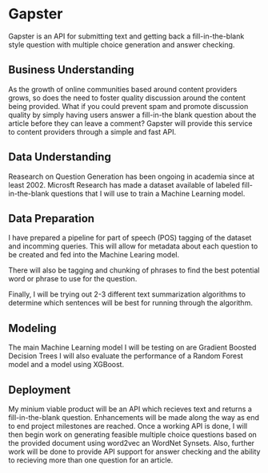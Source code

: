 # Gapster
Gapster is an API for submitting text and getting back a fill-in-the-blank style question with multiple choice generation and answer checking.

## Business Understanding
As the growth of online communities based around content providers grows, so does the need to foster quality discussion around the content being provided. What if you could prevent spam and promote discussion quality by simply having users answer a fill-in-the blank question about the article before they can leave a comment? Gapster will provide this service to content providers through a simple and fast API.

## Data Understanding
Reasearch on Question Generation has been ongoing in academia since at least 2002. Microsft Research has made a dataset available of labeled fill-in-the-blank questions that I will use to train a Machine Learning model.

## Data Preparation
I have prepared a pipeline for part of speech (POS) tagging of the dataset and incomming queries. This will allow for metadata about each question to be created and fed into the Machine Learing model.

There will also be tagging and chunking of phrases to find the best potential word or phrase to use for the question.

Finally, I will be trying out 2-3 different text summarization algorithms to determine which sentences will be best for running through the algorithm.

## Modeling
The main Machine Learning model I will be testing on are Gradient Boosted Decision Trees I will also evaluate the performance of a Random Forest model and a model using XGBoost.

## Deployment
My minium viable product will be an API which recieves text and returns a fill-in-the-blank question. Enhancements will be made along the way as end to end project milestones are reached. Once a working API is done, I will then begin work on generating feasible multiple choice questions based on the provided document using word2vec an WordNet Synsets. Also, further work will be done to provide API support for answer checking and the ability to recieving more than one question for an article. 
